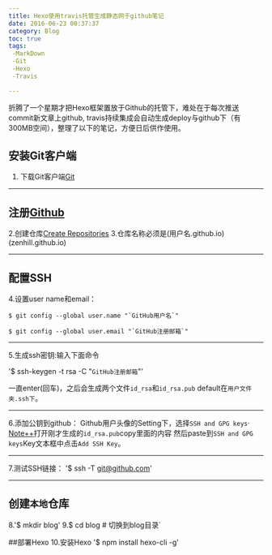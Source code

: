```yaml
---
title: Hexo使用travis托管生成静态网于github笔记
date: 2016-06-23 00:37:37
category: Blog
toc: true
tags:
 -MarkDown
 -Git
 -Hexo
 -Travis

---
```

折腾了一个星期才把Hexo框架置放于Github的托管下，难处在于每次推送commit新文章上github,
travis持续集成会自动生成deploy与github下（有300MB空间），整理了以下的笔记，方便日后供作使用。
<!-- more -->
## 安装Git客户端
1. 下载Git客户端[Git](https://git-scm.com/)

---
## 注册[Github](https://github.com/)
2.创建仓库[Create Repositories](https://github.com/new)
3.仓库名称必须是(用户名.github.io)(zenhill.github.io)

---
## 配置SSH
4.设置user name和email：

```
$ git config --global user.name "`GitHub用户名`"

$ git config --global user.email "`GitHub注册邮箱`"
```
 ---
 5.生成ssh密钥:输入下面命令

 '$ ssh-keygen -t rsa -C "`GitHub注册邮箱`"'

 一直enter(回车)，之后会生成两个文件`id_rsa`和`id_rsa.pub`
 default在`用户文件夹.ssh下`。

---
 6.添加公钥到github：
 Github用户头像的Setting下，选择`SSH and GPG keys`·
 [Note++](https://notepad-plus-plus.org/)打开刚才生成的`id_rsa.pub`copy里面的内容
 然后paste到`SSH and GPG keys`Key文本框中点击`Add SSH Key`。

 ---
7.测试SSH链接：
'$ ssh -T git@github.com'

---
## 创建`本地`仓库

8.'$ mkdir blog'
9.$ cd blog # 切换到blog目录`

##部署Hexo
10.安装Hexo
'$ npm install hexo-cli -g'
